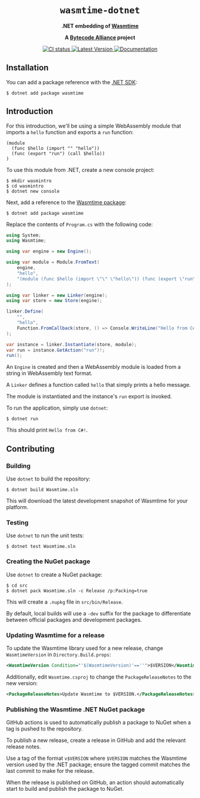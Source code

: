 <div align="center">
  <h1><code>wasmtime-dotnet</code></h1>

  <p>
    <strong>.NET embedding of
    <a href="https://github.com/bytecodealliance/wasmtime">Wasmtime</a></strong>
  </p>

  <strong>A <a href="https://bytecodealliance.org/">Bytecode Alliance</a> project</strong>

  <p>
    <a href="https://github.com/bytecodealliance/wasmtime-dotnet/actions/workflows/main.yml">
      <img src="https://github.com/bytecodealliance/wasmtime-dotnet/actions/workflows/main.yml/badge.svg" alt="CI status"/>
    </a>
    <a href="https://www.nuget.org/packages/Wasmtime">
      <img src="https://img.shields.io/nuget/v/wasmtime" alt="Latest Version"/>
    </a>
    <a href="https://bytecodealliance.github.io/wasmtime-dotnet/">
      <img src="https://img.shields.io/badge/docs-main-green" alt="Documentation"/>
    </a>
  </p>

</div>

## Installation

You can add a package reference with the [.NET SDK](https://dotnet.microsoft.com/):

```text
$ dotnet add package wasmtime
```

## Introduction

For this introduction, we'll be using a simple WebAssembly module that imports
a `hello` function and exports a `run` function:

```wat
(module
  (func $hello (import "" "hello"))
  (func (export "run") (call $hello))
)
```

To use this module from .NET, create a new console project:

```
$ mkdir wasmintro
$ cd wasmintro
$ dotnet new console
```

Next, add a reference to the [Wasmtime package](https://www.nuget.org/packages/Wasmtime):

```
$ dotnet add package wasmtime
```

Replace the contents of `Program.cs` with the following code:

```c#
using System;
using Wasmtime;

using var engine = new Engine();

using var module = Module.FromText(
    engine,
    "hello",
    "(module (func $hello (import \"\" \"hello\")) (func (export \"run\") (call $hello)))"
);

using var linker = new Linker(engine);
using var store = new Store(engine);

linker.Define(
    "",
    "hello",
    Function.FromCallback(store, () => Console.WriteLine("Hello from C#!"))
);

var instance = linker.Instantiate(store, module);
var run = instance.GetAction("run")!;
run();
```

An `Engine` is created and then a WebAssembly module is loaded from a string in
WebAssembly text format.

A `Linker` defines a function called `hello` that simply prints a hello message.

The module is instantiated and the instance's `run` export is invoked.

To run the application, simply use `dotnet`:

```
$ dotnet run
```

This should print `Hello from C#!`.

## Contributing

### Building

Use `dotnet` to build the repository:

```
$ dotnet build Wasmtime.sln
```

This will download the latest development snapshot of Wasmtime for your
platform.

### Testing

Use `dotnet` to run the unit tests:

```
$ dotnet test Wasmtime.sln
```

### Creating the NuGet package

Use `dotnet` to create a NuGet package:

```
$ cd src
$ dotnet pack Wasmtime.sln -c Release /p:Packing=true
```

This will create a `.nupkg` file in `src/bin/Release`.

By default, local builds will use a `-dev` suffix for the package to
differentiate between official packages and development packages.

### Updating Wasmtime for a release

To update the Wasmtime library used for a new release, change `WasmtimeVersion`
in `Directory.Build.props`:

```xml
<WasmtimeVersion Condition="'$(WasmtimeVersion)'==''">$VERSION</WasmtimeVersion>
```

Additionally, edit `Wasmtime.csproj` to change the `PackageReleaseNotes` to the
new version:

```xml
<PackageReleaseNotes>Update Wasmtime to $VERSION.</PackageReleaseNotes>
```

### Publishing the Wasmtime .NET NuGet package

GitHub actions is used to automatically publish a package to NuGet when a tag
is pushed to the repository.

To publish a new release, create a release in GitHub and add the relevant
release notes.

Use a tag of the format `v$VERSION` where `$VERSION` matches the Wasmtime
version used by the .NET package; ensure the tagged commit matches the last
commit to make for the release.

When the release is published on GitHub, an action should automatically start
to build and publish the package to NuGet.
